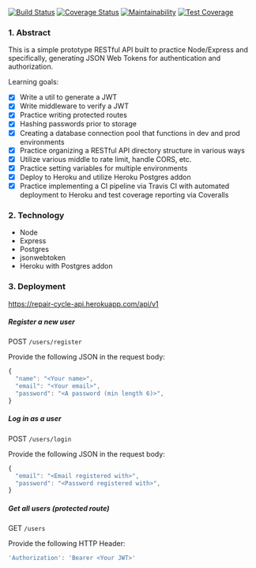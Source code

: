 [![Build Status](https://travis-ci.org/cjrpostma/repair-cycle-api.svg?branch=master)](https://travis-ci.org/cjrpostma/repair-cycle-api)
[![Coverage Status](https://coveralls.io/repos/github/cjrpostma/repair-cycle-api/badge.svg?branch=chore/ci)](https://coveralls.io/github/cjrpostma/repair-cycle-api?branch=chore/ci)
[![Maintainability](https://api.codeclimate.com/v1/badges/5e1f96c03eaae74d97ed/maintainability)](https://codeclimate.com/github/cjrpostma/repair-cycle-api/maintainability)
[![Test Coverage](https://api.codeclimate.com/v1/badges/5e1f96c03eaae74d97ed/test_coverage)](https://codeclimate.com/github/cjrpostma/repair-cycle-api/test_coverage)

### 1. Abstract

This is a simple prototype RESTful API built to practice Node/Express and specifically, generating JSON Web Tokens for authentication and authorization.

Learning goals:

- [x] Write a util to generate a JWT
- [x] Write middleware to verify a JWT
- [x] Practice writing protected routes
- [x] Hashing passwords prior to storage
- [x] Creating a database connection pool that functions in dev and prod environments
- [x] Practice organizing a RESTful API directory structure in various ways
- [x] Utilize various middle to rate limit, handle CORS, etc.
- [x] Practice setting variables for multiple environments
- [x] Deploy to Heroku and utilize Heroku Postgres addon
- [x] Practice implementing a CI pipeline via Travis CI with automated deployment to Heroku and test coverage reporting via Coveralls

### 2. Technology

- Node
- Express
- Postgres
- jsonwebtoken
- Heroku with Postgres addon

### 3. Deployment

https://repair-cycle-api.herokuapp.com/api/v1

##### Register a new user
POST `/users/register`

Provide the following JSON in the request body:
```javascript
{
  "name": "<Your name>",
  "email": "<Your email>",
  "password": "<A password (min length 6)>",
}
```

##### Log in as a user
POST `/users/login`

Provide the following JSON in the request body:
```javascript
{
  "email": "<Email registered with>",
  "password": "<Password registered with>",
}
```

##### Get all users (protected route)
GET `/users`

Provide the following HTTP Header:
```javascript
'Authorization': 'Bearer <Your JWT>'
```
